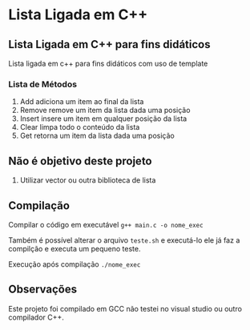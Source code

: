 # Lista Ligada em C++
## Lista Ligada em C++ para fins didáticos
Lista ligada em c++ para fins didáticos com uso de template
### Lista de Métodos
1. Add adiciona um item ao final da lista
2. Remove remove um item da lista dada uma posição
3. Insert insere um item em qualquer posição da lista
4. Clear limpa todo o conteúdo da lista
5. Get retorna um item da lista dada uma posição

## Não é objetivo deste projeto 
1. Utilizar vector ou outra biblioteca de lista

## Compilação
Compilar o código em executável
`g++ main.c -o nome_exec`

Também é possível alterar o arquivo `teste.sh` e executá-lo
ele já faz a compilção e executa um pequeno teste.

Execução após compilação
`./nome_exec`

## Observações
Este projeto foi compilado em GCC não testei no visual studio ou outro compilador C++.
